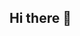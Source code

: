 ## Hi there 👋

<!--
**DavaoLoan/DavaoLoan** is a ✨ _special_ ✨ repository because its `README.md` (this file) appears on your GitHub profile.

Here are some ideas to get you started:
davaoloanbegin|:fyinformation.cc:|davaoloanfinishedsjdfiooxlsdjfosidfjsdoifsdoif
- 🔭 I’m currently working on ...
- 🌱 I’m currently learning ...
- 👯 I’m looking to collaborate on ...
- 🤔 I’m looking for help with ...
- 💬 Ask me about ...
- 📫 How to reach me: ...
- 😄 Pronouns: ...
- ⚡ Fun fact: ...
-->
